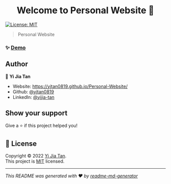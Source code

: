 <h1 align="center">Welcome to Personal Website 👋</h1>
<p>
  <a href="t" target="_blank">
    <img alt="License: MIT" src="https://img.shields.io/badge/License-MIT-yellow.svg" />
  </a>
</p>

> Personal Website

### ✨ [Demo](https://yjtan0819.github.io/Personal-Website/)

## Author

👤 **Yi Jia Tan**

* Website: https://yjtan0819.github.io/Personal-Website/
* Github: [@yjtan0819](https://github.com/yjtan0819)
* LinkedIn: [@yijia-tan](https://linkedin.com/in/yijia-tan)

## Show your support

Give a ⭐️ if this project helped you!

## 📝 License

Copyright © 2022 [Yi Jia Tan](https://github.com/yjtan0819).<br />
This project is [MIT](t) licensed.

***
_This README was generated with ❤️ by [readme-md-generator](https://github.com/kefranabg/readme-md-generator)_